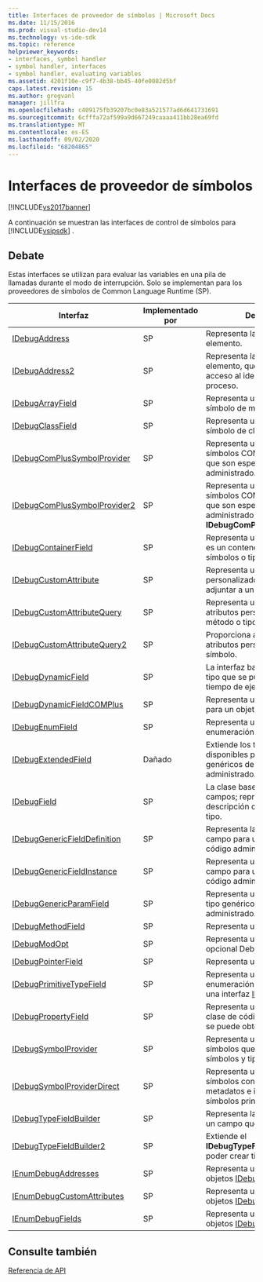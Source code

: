 ```yaml
---
title: Interfaces de proveedor de símbolos | Microsoft Docs
ms.date: 11/15/2016
ms.prod: visual-studio-dev14
ms.technology: vs-ide-sdk
ms.topic: reference
helpviewer_keywords:
- interfaces, symbol handler
- symbol handler, interfaces
- symbol handler, evaluating variables
ms.assetid: 4201f10e-c9f7-4b38-bb45-40fe0082d5bf
caps.latest.revision: 15
ms.author: gregvanl
manager: jillfra
ms.openlocfilehash: c409175fb39207bc0e83a521577ad6d641731691
ms.sourcegitcommit: 6cfffa72af599a9d667249caaaa411bb28ea69fd
ms.translationtype: MT
ms.contentlocale: es-ES
ms.lasthandoff: 09/02/2020
ms.locfileid: "68204865"
---
```

# <a name="symbol-provider-interfaces"></a>Interfaces de proveedor de símbolos
[!INCLUDE[vs2017banner](../../../includes/vs2017banner.md)]

A continuación se muestran las interfaces de control de símbolos para [!INCLUDE[vsipsdk](../../../includes/vsipsdk-md.md)] .  
  
## <a name="discussion"></a>Debate  
 Estas interfaces se utilizan para evaluar las variables en una pila de llamadas durante el modo de interrupción. Solo se implementan para los proveedores de símbolos de Common Language Runtime (SP).  
  
|Interfaz|Implementado por|Descripción|  
|---------------|--------------------|-----------------|  
|[IDebugAddress](../../../extensibility/debugger/reference/idebugaddress.md)|SP|Representa la dirección de un elemento.|  
|[IDebugAddress2](../../../extensibility/debugger/reference/idebugaddress2.md)|SP|Representa la dirección de un elemento, que proporciona acceso al identificador de proceso.|  
|[IDebugArrayField](../../../extensibility/debugger/reference/idebugarrayfield.md)|SP|Representa un tipo de matriz o símbolo de matriz.|  
|[IDebugClassField](../../../extensibility/debugger/reference/idebugclassfield.md)|SP|Representa un tipo de clase o símbolo de clase.|  
|[IDebugComPlusSymbolProvider](../../../extensibility/debugger/reference/idebugcomplussymbolprovider.md)|SP|Representa un proveedor de símbolos COM+ con métodos que son específicos del código administrado.|  
|[IDebugComPlusSymbolProvider2](../../../extensibility/debugger/reference/idebugcomplussymbolprovider2.md)|SP|Representa un proveedor de símbolos COM+ con métodos que son específicos del código administrado y extiende el **IDebugComPlusSymbolProvider**.|  
|[IDebugContainerField](../../../extensibility/debugger/reference/idebugcontainerfield.md)|SP|Representa un símbolo o tipo que es un contenedor para otros símbolos o tipos.|  
|[IDebugCustomAttribute](../../../extensibility/debugger/reference/idebugcustomattribute.md)|SP|Representa un atributo personalizado que se puede adjuntar a un símbolo.|  
|[IDebugCustomAttributeQuery](../../../extensibility/debugger/reference/idebugcustomattributequery.md)|SP|Representa una consulta de atributos personalizados en un método o tipo.|  
|[IDebugCustomAttributeQuery2](../../../extensibility/debugger/reference/idebugcustomattributequery2.md)|SP|Proporciona acceso a los atributos personalizados de un símbolo.|  
|[IDebugDynamicField](../../../extensibility/debugger/reference/idebugdynamicfield.md)|SP|La interfaz base para cualquier tipo que se pueda determinar en tiempo de ejecución.|  
|[IDebugDynamicFieldCOMPlus](../../../extensibility/debugger/reference/idebugdynamicfieldcomplus.md)|SP|Representa un campo dinámico para un objeto [IDebugBinder](../../../extensibility/debugger/reference/idebugbinder.md) .|  
|[IDebugEnumField](../../../extensibility/debugger/reference/idebugenumfield.md)|SP|Representa un tipo de enumeración.|  
|[IDebugExtendedField](../../../extensibility/debugger/reference/idebugextendedfield.md)|Dañado|Extiende los tipos de campos disponibles para admitir los genéricos de código administrado.|  
|[IDebugField](../../../extensibility/debugger/reference/idebugfield.md)|SP|La clase base para todos los campos; representa una descripción de un símbolo o un tipo.|  
|[IDebugGenericFieldDefinition](../../../extensibility/debugger/reference/idebuggenericfielddefinition.md)|SP|Representa la definición de un campo para un tipo genérico de código administrado.|  
|[IDebugGenericFieldInstance](../../../extensibility/debugger/reference/idebuggenericfieldinstance.md)|SP|Representa una instancia de un campo para un tipo genérico de código administrado.|  
|[IDebugGenericParamField](../../../extensibility/debugger/reference/idebuggenericparamfield.md)|SP|Representa un parámetro para un tipo genérico de código administrado.|  
|[IDebugMethodField](../../../extensibility/debugger/reference/idebugmethodfield.md)|SP|Representa un método.|  
|[IDebugModOpt](../../../extensibility/debugger/reference/idebugmodopt.md)|SP|Representa un modificador opcional Debug.|  
|[IDebugPointerField](../../../extensibility/debugger/reference/idebugpointerfield.md)|SP|Representa un puntero.|  
|[IDebugPrimitiveTypeField](../../../extensibility/debugger/reference/idebugprimitivetypefield.md)|SP|Representa un valor de enumeración de tipo primitivo de una interfaz [IDebugField](../../../extensibility/debugger/reference/idebugfield.md) .|  
|[IDebugPropertyField](../../../extensibility/debugger/reference/idebugpropertyfield.md)|SP|Representa una propiedad de una clase de código administrado que se puede obtener o establecer.|  
|[IDebugSymbolProvider](../../../extensibility/debugger/reference/idebugsymbolprovider.md)|SP|Representa un proveedor de símbolos que proporciona símbolos y tipos.|  
|[IDebugSymbolProviderDirect](../../../extensibility/debugger/reference/idebugsymbolproviderdirect.md)|SP|Representa un proveedor de símbolos con acceso directo a metadatos e interfaces de símbolos principales.|  
|[IDebugTypeFieldBuilder](../../../extensibility/debugger/reference/idebugtypefieldbuilder.md)|SP|Representa la capacidad de crear un campo que representa un tipo.|  
|[IDebugTypeFieldBuilder2](../../../extensibility/debugger/reference/idebugtypefieldbuilder2.md)|SP|Extiende el **IDebugTypeFieldBuilder** para poder crear tipos de matriz.|  
|[IEnumDebugAddresses](../../../extensibility/debugger/reference/ienumdebugaddresses.md)|SP|Representa una colección de objetos [IDebugAddress](../../../extensibility/debugger/reference/idebugaddress.md) .|  
|[IEnumDebugCustomAttributes](../../../extensibility/debugger/reference/ienumdebugcustomattributes.md)|SP|Representa una colección de objetos [IDebugCustomAttribute](../../../extensibility/debugger/reference/idebugcustomattribute.md) .|  
|[IEnumDebugFields](../../../extensibility/debugger/reference/ienumdebugfields.md)|SP|Representa una colección de objetos [IDebugField](../../../extensibility/debugger/reference/idebugfield.md) .|  
  
## <a name="see-also"></a>Consulte también  
 [Referencia de API](../../../extensibility/debugger/reference/api-reference-visual-studio-debugging.md)
